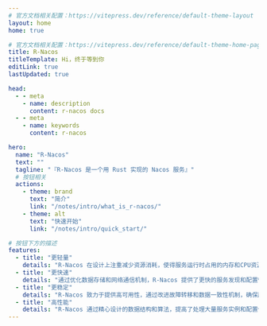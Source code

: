 ```yaml
---
# 官方文档相关配置：https://vitepress.dev/reference/default-theme-layout
layout: home
home: true

# 官方文档相关配置：https://vitepress.dev/reference/default-theme-home-page
title: R-Nacos
titleTemplate: Hi，终于等到你
editLink: true
lastUpdated: true

head:
  - - meta
    - name: description
      content: r-nacos docs
  - - meta
    - name: keywords
      content: r-nacos 

hero:
  name: "R-Nacos"
  text: ""
  tagline: "『R-Nacos 是一个用 Rust 实现的 Nacos 服务』"
  # 按钮相关
  actions:
    - theme: brand
      text: "简介"
      link: "/notes/intro/what_is_r-nacos/"  
    - theme: alt
      text: "快速开始"
      link: "/notes/intro/quick_start/"

# 按钮下方的描述
features:
  - title: "更轻量"
    details: "R-Nacos 在设计上注重减少资源消耗，使得服务运行时占用的内存和CPU资源更少。这对于资源受限的环境或者需要快速部署大量实例的场景非常有用。"
  - title: "更快速"
    details: "通过优化数据存储和网络通信机制，R-Nacos 提供了更快的服务发现和配置管理响应时间。这意味着在服务注册、发现以及配置更新时，用户可以体验到更加迅速的服务。"
  - title: "更稳定"
    details: "R-Nacos 致力于提供高可用性，通过改进故障转移和数据一致性机制，确保服务在面对网络分区、节点故障等情况下依然能够稳定运行。"
  - title: "高性能"
    details: "R-Nacos 通过精心设计的数据结构和算法，提高了处理大量服务实例和配置信息的能力。这使得它能够支持大规模的微服务架构，同时保持高效的性能。"  
---
```





